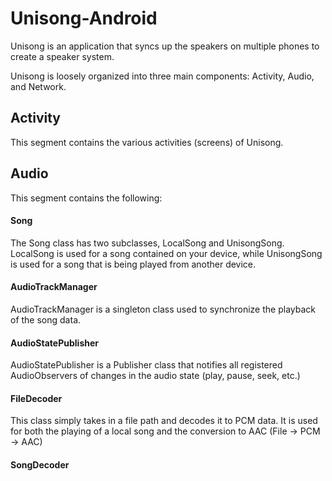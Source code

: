 # Unisong-Android

Unisong is an application that syncs up the speakers on multiple phones to create a speaker system.


Unisong is loosely organized into three main components: Activity, Audio, and Network.

## Activity

This segment contains the various activities (screens) of Unisong. 

## Audio

This segment contains the following:

#### Song

The Song class has two subclasses, LocalSong and UnisongSong. LocalSong is used for a song contained on your device, while UnisongSong is used for a song that is being played from another device. 

#### AudioTrackManager

AudioTrackManager is a singleton class used to synchronize the playback of the song data.

#### AudioStatePublisher

AudioStatePublisher is a Publisher class that notifies all registered AudioObservers of changes in the audio state (play, pause, seek, etc.)

#### FileDecoder

This class simply takes in a file path and decodes it to PCM data. It is used for both the playing of a local song and the conversion to AAC (File -> PCM -> AAC)

#### SongDecoder
